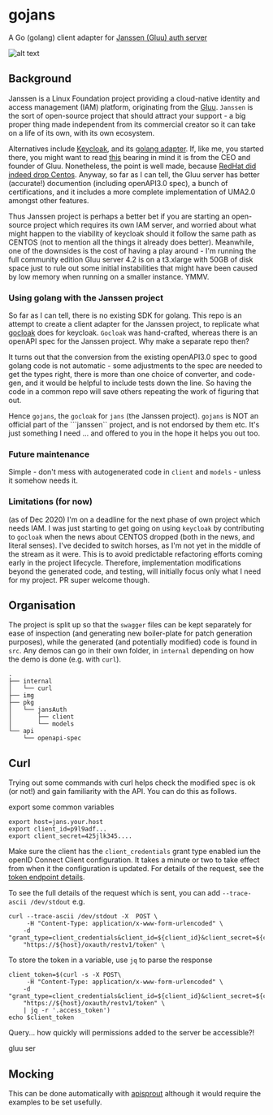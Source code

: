 # gojans
A Go (golang) client adapter for [Janssen (Gluu) auth server](https://github.com/JanssenProject/home)

![alt text][status]

## Background

Janssen is a Linux Foundation project providing a cloud-native identity and access management (IAM) platform, originating from the [Gluu](https://www.gluu.org/). ```Janssen``` is the sort of open-source project that should attract your support - a big proper thing made independent from its commercial creator so it can take on a life of its own, with its own ecosystem.  

Alternatives include [Keycloak](https://www.keycloak.org/), and its [golang adapter](https:github.com/Nerzal/gocloak). If, like me, you started there, you might want to read [this](https://www.gluu.org/blog/keycloak-is-the-next-centos/) bearing in mind it is from the CEO and founder of Gluu. Nonetheless, the point is well made, because [RedHat did indeed drop Centos](https://arstechnica.com/gadgets/2020/12/centos-shifts-from-red-hat-unbranded-to-red-hat-beta/). Anyway, so far as I can tell, the Gluu server has better (accurate!) documention (including openAPI3.0 spec), a bunch of certifications, and it includes a more complete implementation of UMA2.0 amongst other features.

Thus Janssen project is perhaps a better bet if you are starting an open-source project which requires its own IAM server, and worried about what might happen to the viability of keycloak should it follow the same path as CENTOS (not to mention all the things it already does better). Meanwhile, one of the downsides is the cost of having a play around - I'm running the full community edition Gluu server 4.2 is on a t3.xlarge with 50GB of disk space just to rule out some initial instabilities that might have been caused by low memory when running on a smaller instance. YMMV.

### Using golang with the Janssen project

So far as I can tell, there is no existing SDK for golang.  This repo is an attempt to create a client adapter for the Janssen project, to replicate what [gocloak](https:github.com/Nerzal/gocloak) does for keycloak.  ```Gocloak``` was hand-crafted, whereas there is an openAPI spec for the Janssen project. Why make a separate repo then?

It turns out that the conversion from the existing openAPI3.0 spec to good golang code is not automatic - some adjustments to the spec are needed to get the types right, there is more than one choice of converter, and code-gen, and it would be helpful to include tests down the line. So having the code in a common repo will save others repeating the work of figuring that out. 

Hence ```gojans```, the ```gocloak``` for ```jans``` (the Janssen project). ```gojans``` is NOT an official part of the ```janssen`` project, and is not endorsed by them etc. It's just something I need ... and offered to you in the hope it helps you out too.

### Future maintenance

Simple - don't mess with autogenerated code in ```client``` and ```models``` - unless it somehow needs it.

### Limitations (for now)

(as of Dec 2020) I'm on a deadline for the next phase of own project which needs IAM. I was just starting to get going on using ```keycloak``` by contributing to ```gocloak``` when the news about CENTOS dropped (both in the news, and literal senses). I've decided to switch horses, as I'm not yet in the middle of the stream as it were. This is to avoid predictable refactoring efforts coming early in the project lifecycle. Therefore, implementation modifications beyond the generated code, and testing, will initially focus only what I need for my project. PR super welcome though.

## Organisation

The project is split up so that the ```swagger``` files can be kept separately for ease of inspection (and generating new boiler-plate for patch generation purposes), while the generated (and potentially modified) code is found in ```src```. Any demos can go in their own folder, in ```internal``` depending on how the demo is done (e.g. with ```curl```).

```
.
├── internal
│   └── curl
├── img
├── pkg
│   └── jansAuth
│       ├── client
│       └── models
└── api
    └── openapi-spec
```


  
## Curl

Trying out some commands with curl helps check the modified spec is ok (or not!) and gain familiarity with the API. You can do this as follows.

export some common variables

```
export host=jans.your.host
export client_id=p9l9adf...
export client_secret=425jlk345....
```

Make sure the client has the ```client_credentials``` grant type enabled iun the openID Connect Client configuration. It takes a minute or two to take effect from when it the configuration is updated. For details of the request, see the [token endpoint details](https://gluu.org/docs/gluu-server/4.2/api-guide/openid-connect-api/).

To see the full details of the request which is sent, you can add ```--trace-ascii /dev/stdout``` e.g.

```
curl --trace-ascii /dev/stdout -X  POST \
	 -H "Content-Type: application/x-www-form-urlencoded" \
    -d "grant_type=client_credentials&client_id=${client_id}&client_secret=${client_secret}"\
    "https://${host}/oxauth/restv1/token" \
```

To store the token in a variable, use ```jq``` to parse the response

```
client_token=$(curl -s -X POST\
	 -H "Content-Type: application/x-www-form-urlencoded" \
    -d "grant_type=client_credentials&client_id=${client_id}&client_secret=${client_secret}"\
    "https://${host}/oxauth/restv1/token" \
	| jq -r '.access_token')
echo $client_token	
```

Query... how quickly will permissions added to the server be accessible?!
  
gluu ser


## Mocking

This can be done automatically with [apisprout](https://github.com/danielgtaylor/apisprout) although it would require the examples to be set usefully.

[status]: https://img.shields.io/badge/status-concept-yellow "concept status"
